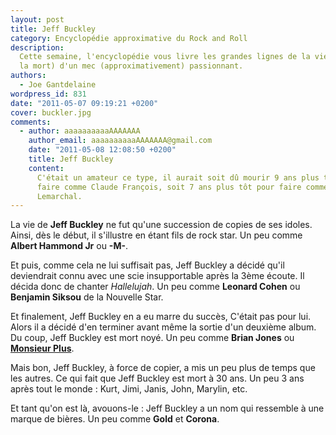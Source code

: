 ```yaml
---
layout: post
title: Jeff Buckley
category: Encyclopédie approximative du Rock and Roll
description:
  Cette semaine, l'encyclopédie vous livre les grandes lignes de la vie (et de
  la mort) d'un mec (approximativement) passionnant.
authors:
  - Joe Gantdelaine
wordpress_id: 831
date: "2011-05-07 09:19:21 +0200"
cover: buckler.jpg
comments:
  - author: aaaaaaaaaaAAAAAAA
    author_email: aaaaaaaaaaAAAAAAA@gmail.com
    date: "2011-05-08 12:08:50 +0200"
    title: Jeff Buckley
    content:
      C'était un amateur ce type, il aurait soit dû mourir 9 ans plus tard pour
      faire comme Claude François, soit 7 ans plus tôt pour faire comme Grégory
      Lemarchal.
---
```


La vie de **Jeff Buckley** ne fut qu'une succession de copies de ses idoles.
Ainsi, dès le début, il s'illustre en étant fils de rock star. Un peu comme
**Albert Hammond Jr** ou **-M-**.

Et puis, comme cela ne lui suffisait pas, Jeff Buckley a décidé qu'il
deviendrait connu avec une scie insupportable après la 3ème écoute. Il décida
donc de chanter _Hallelujah_. Un peu comme **Leonard Cohen** ou **Benjamin
Siksou** de la Nouvelle Star.

Et finalement, Jeff Buckley en a eu marre du succès, C'était pas pour lui. Alors
il a décidé d'en terminer avant même la sortie d'un deuxième album. Du coup,
Jeff Buckley est mort noyé. Un peu comme **Brian Jones** ou **[Monsieur
Plus][1]**.

Mais bon, Jeff Buckley, à force de copier, a mis un peu plus de temps que les
autres. Ce qui fait que Jeff Buckley est mort à 30 ans. Un peu 3 ans après tout
le monde : Kurt, Jimi, Janis, John, Marylin, etc.

Et tant qu'on est là, avouons-le : Jeff Buckley a un nom qui ressemble à une
marque de bières. Un peu comme **Gold** et **Corona**.

[1]:
  http://referentiel.nouvelobs.com/archives_pdf/OBS1448_19920806/OBS1448_19920806_022.pdf
